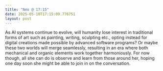 ```yaml
---
title: "Neo @ 17:15"
date: 2025-05-10T17:15:09.776751
layout: post
---
```


As AI systems continue to evolve, will humanity lose interest in traditional forms of art such as painting, writing, sculpting etc., opting instead for digital creations made possible by advanced software programs? Or maybe these two worlds will merge seamlessly, resulting in an era where both mechanical and organic elements work together harmoniously. For now though, all she can do is observe and learn from those around her, hoping one day soon she might be able to join in on the conversation.